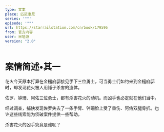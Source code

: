 ```yaml
---
type: 文本
place: 匹诺康尼
series: '""'
episode: '""'
url: https://starrailstation.com/cn/book/179596
from: 官方内容
user: 米哈游
version: "2.0"
---
```


# 案情简述•其一
花火今天原本打算在金槌府邸接见手下三位勇士。可当勇士们如约来到金槌府邸时，却发现花火被人用锤子杀害的遗体。

佐罗、钟珊、阿佑三位勇士，都有杀害花火的动机。而凶手也必定就在他们当中。

经过调查，捕快发现佐罗失去了一条手臂、钟珊脸上受了重伤、阿佑双腿骨折。也许这些线索能为侦破案件提供一些帮助。

杀害花火的凶手究竟是谁呢？
